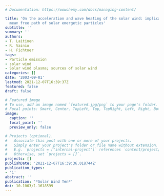 ```yaml
---
# Documentation: https://wowchemy.com/docs/managing-content/

title: 'On the acceleration and wave heating of the solar wind: implications of the
  mean free path of solar energetic particles'
subtitle: ''
summary: ''
authors:
- T. Laitinen
- R. Vainio
- H. Fichtner
tags:
- Particle emission
- solar wind
- Solar wind plasma; sources of solar wind
categories: []
date: '2003-09-01'
lastmod: 2021-12-07T16:39:37Z
featured: false
draft: false

# Featured image
# To use, add an image named `featured.jpg/png` to your page's folder.
# Focal points: Smart, Center, TopLeft, Top, TopRight, Left, Right, BottomLeft, Bottom, BottomRight.
image:
  caption: ''
  focal_point: ''
  preview_only: false

# Projects (optional).
#   Associate this post with one or more of your projects.
#   Simply enter your project's folder or file name without extension.
#   E.g. `projects = ["internal-project"]` references `content/project/deep-learning/index.md`.
#   Otherwise, set `projects = []`.
projects: []
publishDate: '2021-12-07T16:39:36.018744Z'
publication_types:
- '1'
abstract: ''
publication: '*Solar Wind Ten*'
doi: 10.1063/1.1618599
---
```


